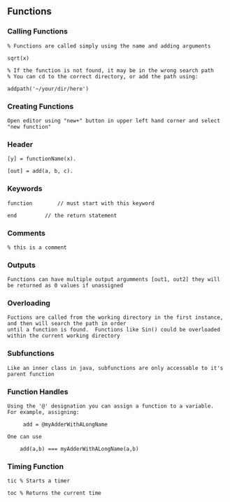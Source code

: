 ## Functions

### Calling Functions

	% Functions are called simply using the name and adding arguments

	sqrt(x)

	% If the function is not found, it may be in the wrong search path
	% You can cd to the correct directory, or add the path using:

	addpath('~/your/dir/here')

### Creating Functions

	Open editor using "new+" button in upper left hand corner and select "new function"

### Header
	[y] = functionName(x).

	[out] = add(a, b, c).

### Keywords

	function		// must start with this keyword

	end			// the return statement

### Comments
	
	% this is a comment

### Outputs
	
	Functions can have multiple output argumments [out1, out2] they will be returned as 0 values if unassigned

### Overloading
	
	Fuctions are called from the working directory in the first instance, and then will search the path in order
	until a function is found.  Functions like Sin() could be overloaded within the current working directory

### Subfunctions

	Like an inner class in java, subfunctions are only accessable to it's parent function

### Function Handles

	Using the '@' designation you can assign a function to a variable.  For example, assigning:

		 add = @myAdderWithALongName
	
	One can use 

		add(a,b) === myAdderWithALongName(a,b)

### Timing Function

	tic	% Starts a timer

	toc	% Returns the current time
